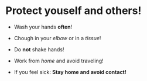 # Protect youself and others!

* Wash your hands **often**!

* Chough in your *elbow* or in a *tissue*!

* Do **not** shake hands!

* Work from *home* and avoid traveling!

* If you feel sick: **Stay home and avoid contact!**
